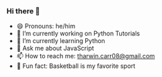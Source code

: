 ### Hi there 👋

- 😄 Pronouns: he/him
- 🔭 I’m currently working on Python Tutorials
- 🌱 I’m currently learning Python
- 💬 Ask me about JavaScript
- 📫 How to reach me: tharwin.carr08@gmail.com
- 🏀 Fun fact: Basketball is my favorite sport
